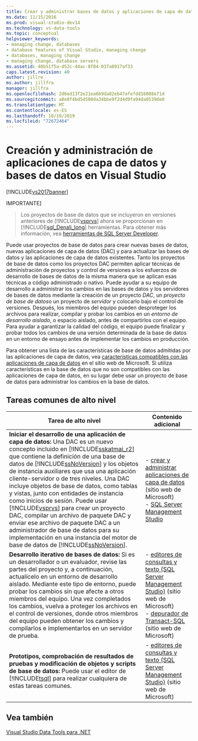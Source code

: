 ```yaml
---
title: Crear y administrar bases de datos y aplicaciones de capa de datos
ms.date: 11/15/2016
ms.prod: visual-studio-dev14
ms.technology: vs-data-tools
ms.topic: conceptual
helpviewer_keywords:
- managing change, databases
- database features of Visual Studio, managing change
- databases, managing change
- managing change, database servers
ms.assetid: 40b51f5a-d52c-44ac-8f84-037a0917af33
caps.latest.revision: 40
author: jillre
ms.author: jillfra
manager: jillfra
ms.openlocfilehash: 2d6ed13f2e21ea6b9da82eb47afefdd16088e71d
ms.sourcegitcommit: a8e8f4bd5d508da34bbe9f2d4d9fa94da0539de0
ms.translationtype: MT
ms.contentlocale: es-ES
ms.lasthandoff: 10/19/2019
ms.locfileid: "72672464"
---
```

# <a name="creating-and-managing-databases-and-data-tier-applications-in-visual-studio"></a>Creación y administración de aplicaciones de capa de datos y bases de datos en Visual Studio
[!INCLUDE[vs2017banner](../includes/vs2017banner.md)]

IMPORTANTE]
> Los proyectos de base de datos que se incluyeron en versiones anteriores de [!INCLUDE[vsprvs](../includes/vsprvs-md.md)] ahora se proporcionan en [!INCLUDE[sql_Denali_long](../includes/sql-denali-long-md.md)] herramientas. Para obtener más información, vea [herramientas de SQL Server Developer](http://go.microsoft.com/fwlink/?LinkId=228126).

 Puede usar proyectos de base de datos para crear nuevas bases de datos, nuevas aplicaciones de capa de datos (DAC) y para actualizar las bases de datos y las aplicaciones de capa de datos existentes. Tanto los proyectos de base de datos como los proyectos DAC permiten aplicar técnicas de administración de proyectos y control de versiones a los esfuerzos de desarrollo de bases de datos de la misma manera que se aplican esas técnicas a código administrado o nativo. Puede ayudar a su equipo de desarrollo a administrar los cambios en las bases de datos y los servidores de bases de datos mediante la creación de un proyecto *DAC*, un *proyecto de base de datos*o un proyecto de *servidor* y colocarlo bajo el control de versiones. Después, los miembros del equipo pueden desproteger los archivos para realizar, compilar y probar los cambios en un *entorno de desarrollo aislado*, o espacio aislado, antes de compartirlos con el equipo. Para ayudar a garantizar la calidad del código, el equipo puede finalizar y probar todos los cambios de una versión determinada de la base de datos en un entorno de ensayo antes de implementar los cambios en producción.

 Para obtener una lista de las características de base de datos admitidas por las aplicaciones de capa de datos, vea [características compatibles con las aplicaciones de capa de datos](http://go.microsoft.com/fwlink/?LinkId=164239) en el sitio web de Microsoft. Si utiliza características en la base de datos que no son compatibles con las aplicaciones de capa de datos, en su lugar debe usar un proyecto de base de datos para administrar los cambios en la base de datos.

## <a name="common-high-level-tasks"></a>Tareas comunes de alto nivel

|Tarea de alto nivel|Contenido adicional|
|----------------------|------------------------|
|**Iniciar el desarrollo de una aplicación de capa de datos:** Una DAC es un nuevo concepto incluido en [!INCLUDE[sskatmai_r2](../includes/sskatmai-r2-md.md)] que contiene la definición de una base de datos de [!INCLUDE[ssNoVersion](../includes/ssnoversion-md.md)] y los objetos de instancia auxiliares que usa una aplicación cliente-servidor o de tres niveles. Una DAC incluye objetos de base de datos, como tablas y vistas, junto con entidades de instancia como inicios de sesión. Puede usar [!INCLUDE[vsprvs](../includes/vsprvs-md.md)] para crear un proyecto DAC, compilar un archivo de paquete DAC y enviar ese archivo de paquete DAC a un administrador de base de datos para su implementación en una instancia del motor de base de datos de [!INCLUDE[ssNoVersion](../includes/ssnoversion-md.md)].|-   [crear y administrar aplicaciones de capa de datos](http://go.microsoft.com/fwlink/?LinkId=160741) (sitio web de Microsoft)<br />-   [SQL Server Management Studio](http://go.microsoft.com/fwlink/?LinkId=227328)|
|**Desarrollo iterativo de bases de datos:** Si es un desarrollador o un evaluador, revise las partes del proyecto y, a continuación, actualícelo en un entorno de desarrollo aislado. Mediante este tipo de entorno, puede probar los cambios sin que afecte a otros miembros del equipo. Una vez completados los cambios, vuelva a proteger los archivos en el control de versiones, donde otros miembros del equipo pueden obtener los cambios y compilarlos e implementarlos en un servidor de prueba.|-   [editores de consultas y texto (SQL Server Management Studio)](http://go.microsoft.com/fwlink/?LinkId=227327) (sitio web de Microsoft)<br />-   [depurador de Transact-SQL](http://go.microsoft.com/fwlink/?LinkId=227324) (sitio web de Microsoft)|
|**Prototipos, comprobación de resultados de pruebas y modificación de objetos y scripts de base de datos:** Puede usar el editor de [!INCLUDE[tsql](../includes/tsql-md.md)] para realizar cualquiera de estas tareas comunes.|-   [editores de consultas y texto (SQL Server Management Studio)](http://go.microsoft.com/fwlink/?LinkId=227327) (sitio web de Microsoft)|

## <a name="see-also"></a>Vea también
 [Visual Studio Data Tools para .NET](../data-tools/visual-studio-data-tools-for-dotnet.md)
